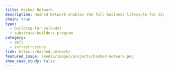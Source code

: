 ```yaml
---
title: Hashed Network
description: Hashed Network enables the full business lifecycle for digitally-native organizations and web3-curious businesses seeking benefits of decentralized digital economies.
chain: true
type:
  - building-for-polkadot
  - substrate-builders-program
category:
  - defi
  - infrastructure
link: https://hashed.network/
featured_image: /media/images/projects/hashed-network.png
show_case_study: false
---
```

